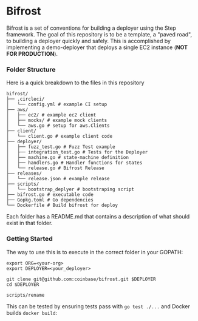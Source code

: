# Bifrost

Bifrost is a set of conventions for building a deployer using the Step framework. The goal of this repository is to be a template, a "paved road", to building a deployer quickly and safely. This is accomplished by implementing a demo-deployer that deploys a single EC2 instance (**NOT FOR PRODUCTION**).

### Folder Structure

Here is a quick breakdown to the files in this repository

```
bifrost/
├── .circleci/
│   └── config.yml # example CI setup
├── aws/
│   ├── ec2/ # example ec2 client
│   ├── mocks/ # example mock clients
│   └── aws.go # setup for aws.Clients
├── client/
│   └── client.go # example client code
├── deployer/
│   ├── fuzz_test.go # Fuzz Test example
│   ├── integration_test.go # Tests for the Deployer
│   ├── machine.go # state-machine definition
│   ├── handlers.go # Handler functions for states
│   └── release.go # Bifrost Release
├── releases/
│   └── release.json # example release
├── scripts/
│   └── bootstrap_deplyer # bootstraping script
├── bifrost.go # executable code
├── Gopkg.toml # Go dependencies
└── Dockerfile # Build bifrost for deploy
```

Each folder has a README.md that contains a description of what should exist in that folder.

### Getting Started

The way to use this is to execute in the correct folder in your GOPATH:

```
export ORG=<your-org>
export DEPLOYER=<your_deployer>

git clone git@github.com:coinbase/bifrost.git $DEPLOYER
cd $DEPLOYER

scripts/rename
```

This can be tested by ensuring tests pass with `go test ./...` and Docker builds `docker build`: